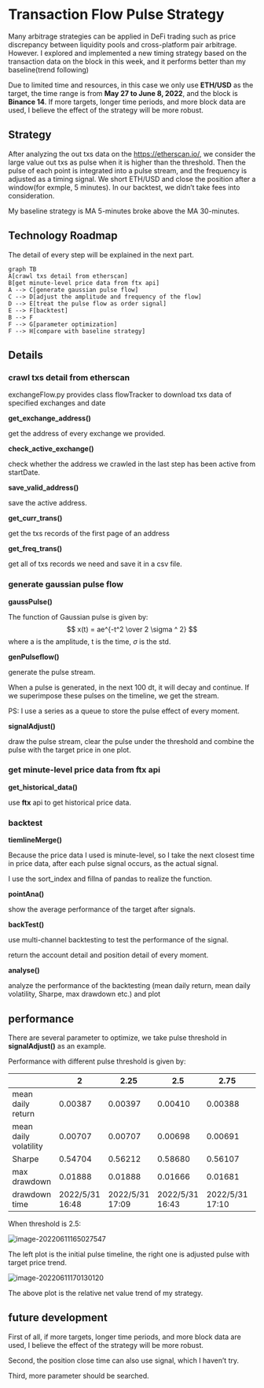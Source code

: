 # Transaction Flow Pulse Strategy

Many arbitrage strategies can be applied in DeFi trading such as price discrepancy between liquidity pools and cross-platform pair arbitrage. However. I explored and implemented a new timing strategy based on the transaction data on the block in this week, and it performs better than my baseline(trend following)

Due to limited time and resources, in this case we only use **ETH/USD** as the target, the time range is from **May 27 to June 8, 2022**, and the block is **Binance 14**. If more targets, longer time periods, and more block data are used, I believe the effect of the strategy will be more robust.

## Strategy

After analyzing the out txs data on the https://etherscan.io/, we consider the large value out txs as pulse when it is higher than the threshold. Then the pulse of each point is integrated into a pulse stream, and the frequency is adjusted as a timing signal. We short ETH/USD and close the position after a window(for exmple, 5 minutes). In our backtest, we didn’t take fees into consideration.

My baseline strategy is MA 5-minutes broke above the MA 30-minutes.



## Technology Roadmap

The detail of every step will be explained in the next part.

```mermaid
graph TB
A[crawl txs detail from etherscan]
B[get minute-level price data from ftx api]
A --> C[generate gaussian pulse flow]
C --> D[adjust the amplitude and frequency of the flow]
D --> E[treat the pulse flow as order signal]
E --> F[backtest]
B --> F
F --> G[parameter optimization]
F --> H[compare with baseline strategy]

```

## Details

### crawl txs detail from etherscan

exchangeFlow.py provides class flowTracker to download txs data of specified exchanges and date

**get_exchange_address()**

get the address of every exchange we provided.

**check_active_exchange()**

check whether the address we crawled in the last step has been active from startDate.

**save_valid_address()**

save the active address.

**get_curr_trans()**

get the txs records of the first page of an address

**get_freq_trans()**

get all of txs records we need and save it in a csv file.



###  generate gaussian pulse flow

**gaussPulse()**

The function of Gaussian pulse is given by:
$$
x(t) = ae^{-t^2 \over 2 \sigma ^ 2}
$$
where a is the amplitude, t is the time, $\sigma$ is the std.

**genPulseflow()**

generate the pulse stream.

When a pulse is generated, in the next 100 dt, it will decay and continue. If we superimpose these pulses on the timeline, we get the stream.

PS: I use a series as a queue to store the pulse effect of every moment.

**signalAdjust()**

draw the pulse stream, clear the pulse under the threshold and combine the pulse with the target price in one plot. 



### get minute-level price data from ftx api

**get_historical_data()**

use **ftx** api to get historical price data.



### backtest

**tiemlineMerge()**

Because the price data I used is minute-level, so I take the next closest time in price data, after each pulse signal occurs, as the actual signal.

I use the sort_index and fillna of pandas to realize the function.



**pointAna()**

show the average performance of the target after signals.



**backTest()**

use multi-channel backtesting to test the performance of the signal.

return the account detail and position detail of every moment.



**analyse()**

analyze the performance of the backtesting (mean daily return, mean daily volatility, Sharpe, max drawdown etc.) and plot



## performance

There are several parameter to optimize, we take pulse threshold in **signalAdjust()** as an example.

Performance with different pulse threshold is given by:

|                        | 2               | 2.25            | 2.5             | 2.75            | 3               |
| ---------------------- | --------------- | --------------- | --------------- | --------------- | --------------- |
| mean daily  return     | 0.00387         | 0.00397         | 0.00410         | 0.00388         | 0.00400         |
| mean daily  volatility | 0.00707         | 0.00707         | 0.00698         | 0.00691         | 0.00690         |
| Sharpe                 | 0.54704         | 0.56212         | 0.58680         | 0.56107         | 0.58001         |
| max drawdown           | 0.01888         | 0.01888         | 0.01666         | 0.01681         | 0.01681         |
| drawdown time          | 2022/5/31 16:48 | 2022/5/31 17:09 | 2022/5/31 16:43 | 2022/5/31 17:10 | 2022/5/31 17:10 |

When threshold is 2.5:

![image-20220611165027547](https://cdn.jsdelivr.net/gh/Simmons-Wang/IMG/C:%5CUsers%5CKing%5CPictures%5Cnotebookimgimage-20220611165027547.png)

The left plot is the initial pulse timeline, the right one is adjusted pulse with target price trend.

![image-20220611170130120](https://cdn.jsdelivr.net/gh/Simmons-Wang/IMG/C:%5CUsers%5CKing%5CPictures%5Cnotebookimgimage-20220611170130120.png)

The above plot is the relative net value trend of my strategy.



## future development

First of all,  if more targets, longer time periods, and more block data are used, I believe the effect of the strategy will be more robust.

Second, the position close time can also use signal, which I haven’t try.

Third, more parameter should be searched.





